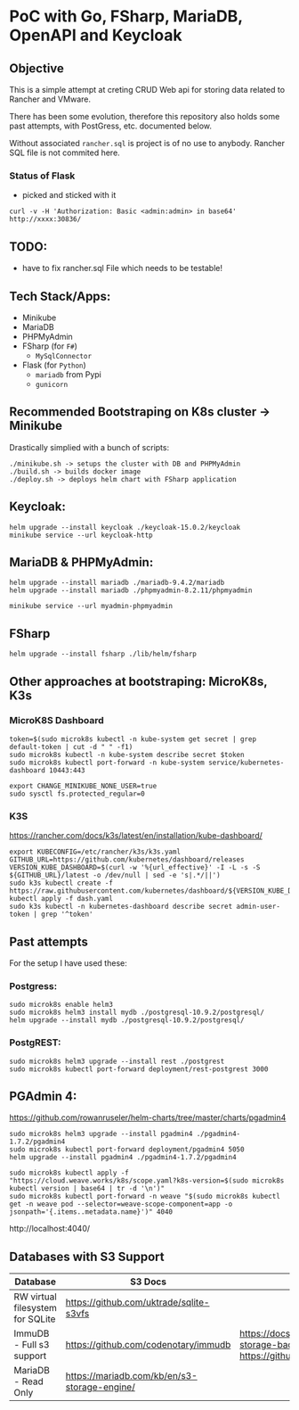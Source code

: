# PoC with Go, FSharp, MariaDB, OpenAPI and Keycloak

## Objective

This is a simple attempt at creting CRUD Web api for storing data related to Rancher and VMware. 

There has been some evolution, therefore this repository also holds some past attempts, with PostGress, etc. documented below.

Without associated `rancher.sql` is project is of no use to anybody. Rancher SQL file is not commited here.


### Status of Flask

- picked and sticked with it

```
curl -v -H 'Authorization: Basic <admin:admin> in base64' http://xxxx:30836/
```

## TODO:

- have to fix rancher.sql File which needs to be testable!


## Tech Stack/Apps:

- Minikube
- MariaDB
- PHPMyAdmin
- FSharp (for `F#`)
  - `MySqlConnector`
- Flask (for `Python`)
  - `mariadb` from Pypi
  - `gunicorn`
## Recommended Bootstraping on K8s cluster -> Minikube

Drastically simplied with a bunch of scripts:

```
./minikube.sh -> setups the cluster with DB and PHPMyAdmin
./build.sh -> builds docker image
./deploy.sh -> deploys helm chart with FSharp application
```


## Keycloak:


```
helm upgrade --install keycloak ./keycloak-15.0.2/keycloak
minikube service --url keycloak-http
```

## MariaDB & PHPMyAdmin:


```
helm upgrade --install mariadb ./mariadb-9.4.2/mariadb
helm upgrade --install mariadb ./phpmyadmin-8.2.11/phpmyadmin

minikube service --url myadmin-phpmyadmin
```

## FSharp

```
helm upgrade --install fsharp ./lib/helm/fsharp
```


## Other approaches at bootstraping: MicroK8s, K3s


### MicroK8S Dashboard


```
token=$(sudo microk8s kubectl -n kube-system get secret | grep default-token | cut -d " " -f1)
sudo microk8s kubectl -n kube-system describe secret $token
sudo microk8s kubectl port-forward -n kube-system service/kubernetes-dashboard 10443:443
```

```
export CHANGE_MINIKUBE_NONE_USER=true
sudo sysctl fs.protected_regular=0
```

### K3S

<https://rancher.com/docs/k3s/latest/en/installation/kube-dashboard/>

```
export KUBECONFIG=/etc/rancher/k3s/k3s.yaml
GITHUB_URL=https://github.com/kubernetes/dashboard/releases
VERSION_KUBE_DASHBOARD=$(curl -w '%{url_effective}' -I -L -s -S ${GITHUB_URL}/latest -o /dev/null | sed -e 's|.*/||')
sudo k3s kubectl create -f https://raw.githubusercontent.com/kubernetes/dashboard/${VERSION_KUBE_DASHBOARD}/aio/deploy/recommended.yaml
kubectl apply -f dash.yaml
sudo k3s kubectl -n kubernetes-dashboard describe secret admin-user-token | grep '^token'
```

## Past attempts


For the setup I have used these:

### Postgress:

```
sudo microk8s enable helm3
sudo microk8s helm3 install mydb ./postgresql-10.9.2/postgresql/
helm upgrade --install mydb ./postgresql-10.9.2/postgresql/ 

```

### PostgREST:

```
sudo microk8s helm3 upgrade --install rest ./postgrest
sudo microk8s kubectl port-forward deployment/rest-postgrest 3000

```


## PGAdmin 4:

<https://github.com/rowanruseler/helm-charts/tree/master/charts/pgadmin4>

```
sudo microk8s helm3 upgrade --install pgadmin4 ./pgadmin4-1.7.2/pgadmin4
sudo microk8s kubectl port-forward deployment/pgadmin4 5050
helm upgrade --install pgadmin4 ./pgadmin4-1.7.2/pgadmin4

```

```
sudo microk8s kubectl apply -f "https://cloud.weave.works/k8s/scope.yaml?k8s-version=$(sudo microk8s kubectl version | base64 | tr -d '\n')"
sudo microk8s kubectl port-forward -n weave "$(sudo microk8s kubectl get -n weave pod --selector=weave-scope-component=app -o jsonpath='{.items..metadata.name}')" 4040
```

http://localhost:4040/



## Databases with S3 Support

| Database                         | S3 Docs                                      | Client                                                                                                          |
|----------------------------------|----------------------------------------------|-----------------------------------------------------------------------------------------------------------------|
| RW virtual filesystem for SQLite | https://github.com/uktrade/sqlite-s3vfs      |                                                                                                                 |
| ImmuDB - Full s3 support         | https://github.com/codenotary/immudb         | https://docs.immudb.io/master/operations/specs.html#s3-storage-backend, https://github.com/codenotary/immudb-py |
| MariaDB - Read Only              | https://mariadb.com/kb/en/s3-storage-engine/ 

